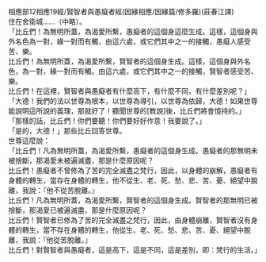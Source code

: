 相應部12相應19經/賢智者與愚癡者經(因緣相應/因緣篇/修多羅)(莊春江譯)  
住在舍衛城……（中略）。  
「比丘們！為無明所蓋，為渴愛所繫，愚癡者的這個身這麼生成。這樣，這個身與外名色為一對，緣一對而有觸，由這六處，或它們其中之一的接觸，愚癡人感受苦、樂。  
比丘們！為無明所蓋，為渴愛所繫，賢智者的這個身生成。這樣，這個身與外名色，為一對，緣一對而有觸。由這六處，或它們其中之一的接觸，賢智者感受苦、樂。  
比丘們！在這裡，賢智者與愚癡者有什麼高下，有什麼不同，有什麼差別呢？」  
「大德！我們的法以世尊為根本，以世尊為導引，以世尊為依歸，大德！如果世尊能說明這所說的義理，那就好了！聽聞世尊的[教說]後，比丘們將會憶持的。」  
「那樣的話，比丘們！你們要聽！你們要好好作意！我要說了。」  
「是的，大德！」那些比丘回答世尊。  
世尊這麼說：  
「比丘們！凡為無明所蓋，為渴愛所繫，愚癡者的這個身生成。愚癡者的那無明未被捨斷，那渴愛未被遍滅盡，那是什麼原因呢？  
比丘們！愚癡者不曾修為了苦的完全滅盡之梵行，因此，以身體的崩解，愚癡者有身體的轉生，當存在身體的轉生，他不從生、老、死、愁、悲、苦、憂、絕望中脫離，我說：『他不從苦脫離。』  
比丘們！凡為無明所蓋，為渴愛所繫，賢智者的這個身生成。賢智者的那無明已被捨斷，那渴愛已被遍滅盡，那是什麼原因呢？  
比丘們！賢智者已修為了苦的完全滅盡之梵行，因此，由身體崩離，賢智者沒有身體的轉生，當不存在身體的轉生，他從生、老、死、愁、悲、苦、憂、絕望中脫離，我說：『他從苦脫離。』  
比丘們！對賢智者與愚癡者，這是高下，這是不同，這是差別，即：梵行的生活。」  
  
  
